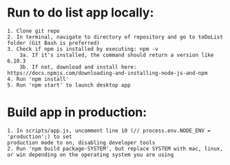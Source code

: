 # Run to do list app locally:

    1. Clone git repo
    2. In terminal, navigate to directory of repository and go to toDoList folder (Git Bash is preferred)
    3. Check if npm is installed by executing: npm -v
        3a. If it's installed, the command should return a version like 6.10.3
        3b. If not, download and install here: https://docs.npmjs.com/downloading-and-installing-node-js-and-npm
    4. Run 'npm install'
    5. Run 'npm start' to launch desktop app

# Build app in production:

    1. In scripts/app.js, uncomment line 10 (// process.env.NODE_ENV = 'production';) to set   
    production mode to on, disabling developer tools
    2. Run 'npm build package-SYSTEM', but replace SYSTEM with mac, linux, or win depending on the operating system you are using
